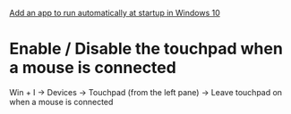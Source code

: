 [Add an app to run automatically at startup in Windows 10 ](https://support.microsoft.com/en-us/windows/add-an-app-to-run-automatically-at-startup-in-windows-10-150da165-dcd9-7230-517b-cf3c295d89dd)

# Enable / Disable the touchpad when a mouse is connected
Win + I → Devices → Touchpad (from the left pane) → Leave touchpad on when a mouse is connected